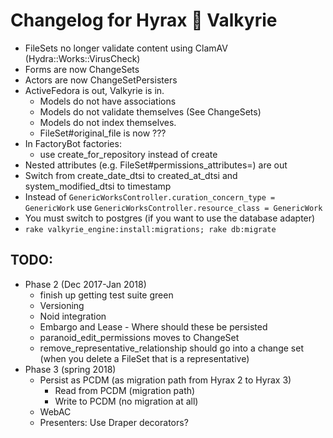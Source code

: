 # Changelog for Hyrax 💖 Valkyrie

* FileSets no longer validate content using ClamAV (Hydra::Works::VirusCheck)
* Forms are now ChangeSets
* Actors are now ChangeSetPersisters
* ActiveFedora is out, Valkyrie is in.
  * Models do not have associations
  * Models do not validate themselves (See ChangeSets)
  * Models do not index themselves.
  * FileSet#original_file is now ???
* In FactoryBot factories:
  * use create_for_repository instead of create
* Nested attributes (e.g. FileSet#permissions_attributes=) are out
* Switch from create_date_dtsi to created_at_dtsi and system_modified_dtsi to timestamp
* Instead of `GenericWorksController.curation_concern_type = GenericWork` use
  `GenericWorksController.resource_class = GenericWork`
* You must switch to postgres (if you want to use the database adapter)
* `rake valkyrie_engine:install:migrations; rake db:migrate`

## TODO:

* Phase 2 (Dec 2017-Jan 2018)
  * finish up getting test suite green
  * Versioning
  * Noid integration
  * Embargo and Lease - Where should these be persisted
  * paranoid_edit_permissions moves to ChangeSet
  * remove_representative_relationship should go into a change set (when you delete a FileSet that is a representative)
* Phase 3 (spring 2018)
  * Persist as PCDM (as migration path from Hyrax 2 to Hyrax 3)
    * Read from PCDM (migration path)
    * Write to PCDM (no migration at all)
  * WebAC
  * Presenters: Use Draper decorators?
